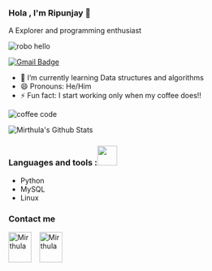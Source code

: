 ### Hola , I'm Ripunjay 👋

A Explorer and programming enthusiast



![robo hello](https://cdn.dribbble.com/users/2131993/screenshots/4948736/media/45dceb640723d72436c427add7966cf8.gif)



[![Gmail Badge](https://img.shields.io/badge/-mmirthula02@gmail.com-c14438?style=flat-square&logo=Gmail&logoColor=white&link=mailto:singhripunjay09@gmail.com)](mailto:singhripunjay09@gmail.com)



- 🌱 I’m currently learning Data structures and algorithms
- 😄 Pronouns: He/Him
- ⚡ Fun fact: I start working only when my coffee does!!

![coffee code](https://user-images.githubusercontent.com/51138087/93663687-87a63100-fa1e-11ea-841c-88dbd3e76d02.gif)




![Mirthula's Github Stats](https://github-readme-stats.vercel.app/api?username=rpj09&&show_icons=true&title_color=ffffff&icon_color=bb2acf&text_color=daf7dc&bg_color=151515)



### Languages and tools :<img src="https://camo.githubusercontent.com/40dff491d4e8123af55298ef908faedb66c463e5/68747470733a2f2f6d656469612e67697068792e636f6d2f6d656469612f57556c706c634d704f43456d5447427442572f67697068792e676966" width="39px">


- Python
- MySQL
- Linux





### Contact me

<p align="left">
  <a href="https://www.instagram.com/_rpj09_/?hl=en" target="_blank"><img align="center" src="https://cdn.jsdelivr.net/npm/simple-icons@3.0.1/icons/linkedin.svg" alt="Mirthula" height="60" width="45" /></a> &nbsp;&nbsp;
<a href="https://twitter.com/mmirthula02" target="_blank"><img align="center" src="https://cdn.jsdelivr.net/npm/simple-icons@3.0.1/icons/twitter.svg" alt="Mirthula" height="60" width="45" /></a> &nbsp;&nbsp;

</p>



